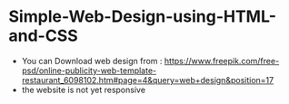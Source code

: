 # Simple-Web-Design-using-HTML-and-CSS

- You can Download web design from : https://www.freepik.com/free-psd/online-publicity-web-template-restaurant_6098102.htm#page=4&query=web+design&position=17 
- the website is not yet responsive
